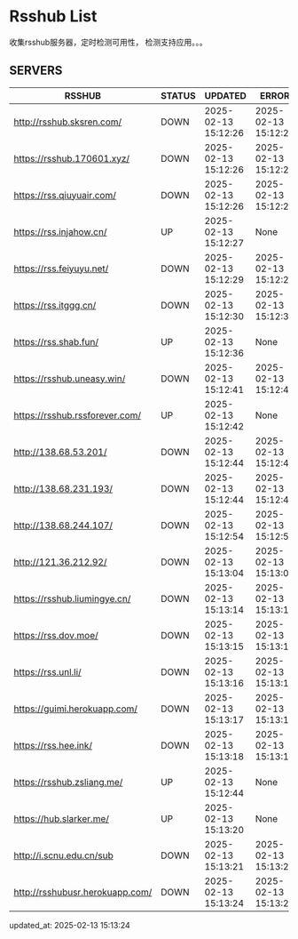 # Rsshub List

收集rsshub服务器，定时检测可用性， 检测支持应用。。。


## SERVERS

|  RSSHUB   | STATUS  | UPDATED  | ERROR  | TWITTER |  
|  ----  | ----  | ----  | ----  | ---- |  
| http://rsshub.sksren.com/ | DOWN | 2025-02-13 15:12:26 | 2025-02-13 15:12:26 |  
| https://rsshub.170601.xyz/ | DOWN | 2025-02-13 15:12:26 | 2025-02-13 15:12:26 |  
| https://rss.qiuyuair.com/ | DOWN | 2025-02-13 15:12:26 | 2025-02-13 15:12:26 |  
| https://rss.injahow.cn/ | UP | 2025-02-13 15:12:27 | None ||  
| https://rss.feiyuyu.net/ | DOWN | 2025-02-13 15:12:29 | 2025-02-13 15:12:29 |  
| https://rss.itggg.cn/ | DOWN | 2025-02-13 15:12:30 | 2025-02-13 15:12:30 |  
| https://rss.shab.fun/ | UP | 2025-02-13 15:12:36 | None ||  
| https://rsshub.uneasy.win/ | DOWN | 2025-02-13 15:12:41 | 2025-02-13 15:12:41 |  
| https://rsshub.rssforever.com/ | UP | 2025-02-13 15:12:42 | None ||  
| http://138.68.53.201/ | DOWN | 2025-02-13 15:12:44 | 2025-02-13 15:12:44 |  
| http://138.68.231.193/ | DOWN | 2025-02-13 15:12:44 | 2025-02-13 15:12:44 |  
| http://138.68.244.107/ | DOWN | 2025-02-13 15:12:54 | 2025-02-13 15:12:54 |  
| http://121.36.212.92/ | DOWN | 2025-02-13 15:13:04 | 2025-02-13 15:13:04 |  
| https://rsshub.liumingye.cn/ | DOWN | 2025-02-13 15:13:14 | 2025-02-13 15:13:14 |  
| https://rss.dov.moe/ | DOWN | 2025-02-13 15:13:15 | 2025-02-13 15:13:15 |  
| https://rss.unl.li/ | DOWN | 2025-02-13 15:13:16 | 2025-02-13 15:13:16 |  
| https://guimi.herokuapp.com/ | DOWN | 2025-02-13 15:13:17 | 2025-02-13 15:13:17 |  
| https://rss.hee.ink/ | DOWN | 2025-02-13 15:13:18 | 2025-02-13 15:13:18 |  
| https://rsshub.zsliang.me/ | UP | 2025-02-13 15:12:44 | None |OK|  
| https://hub.slarker.me/ | UP | 2025-02-13 15:13:20 | None ||  
| http://i.scnu.edu.cn/sub | DOWN | 2025-02-13 15:13:21 | 2025-02-13 15:13:21 |  
| http://rsshubusr.herokuapp.com/ | DOWN | 2025-02-13 15:13:24 | 2025-02-13 15:13:24 |  
  

updated_at: 2025-02-13 15:13:24  
